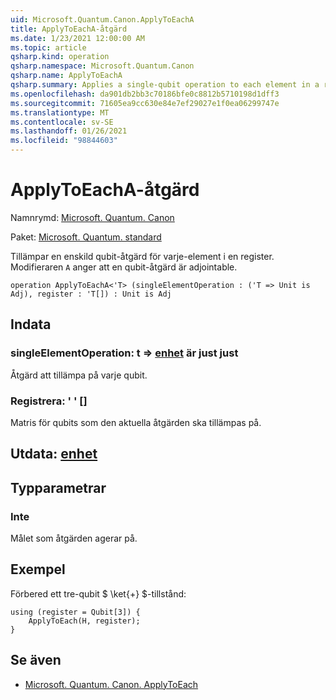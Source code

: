 ```yaml
---
uid: Microsoft.Quantum.Canon.ApplyToEachA
title: ApplyToEachA-åtgärd
ms.date: 1/23/2021 12:00:00 AM
ms.topic: article
qsharp.kind: operation
qsharp.namespace: Microsoft.Quantum.Canon
qsharp.name: ApplyToEachA
qsharp.summary: Applies a single-qubit operation to each element in a register. The modifier `A` indicates that the single-qubit operation is adjointable.
ms.openlocfilehash: da901db2bb3c70186bfe0c8812b5710198d1dff3
ms.sourcegitcommit: 71605ea9cc630e84e7ef29027e1f0ea06299747e
ms.translationtype: MT
ms.contentlocale: sv-SE
ms.lasthandoff: 01/26/2021
ms.locfileid: "98844603"
---
```

# <a name="applytoeacha-operation"></a>ApplyToEachA-åtgärd

Namnrymd: [Microsoft. Quantum. Canon](xref:Microsoft.Quantum.Canon)

Paket: [Microsoft. Quantum. standard](https://nuget.org/packages/Microsoft.Quantum.Standard)


Tillämpar en enskild qubit-åtgärd för varje-element i en register.
Modifieraren `A` anger att en qubit-åtgärd är adjointable.

```qsharp
operation ApplyToEachA<'T> (singleElementOperation : ('T => Unit is Adj), register : 'T[]) : Unit is Adj
```


## <a name="input"></a>Indata

### <a name="singleelementoperation--t--unit--is-adj"></a>singleElementOperation: t => [enhet](xref:microsoft.quantum.lang-ref.unit)  är just just

Åtgärd att tillämpa på varje qubit.


### <a name="register--t"></a>Registrera: ' ' []

Matris för qubits som den aktuella åtgärden ska tillämpas på.



## <a name="output--unit"></a>Utdata: [enhet](xref:microsoft.quantum.lang-ref.unit)



## <a name="type-parameters"></a>Typparametrar

### <a name="t"></a>Inte

Målet som åtgärden agerar på.

## <a name="example"></a>Exempel

Förbered ett tre-qubit $ \ket{+} $-tillstånd:

```qsharp
using (register = Qubit[3]) {
    ApplyToEach(H, register);
}
```

## <a name="see-also"></a>Se även

- [Microsoft. Quantum. Canon. ApplyToEach](xref:Microsoft.Quantum.Canon.ApplyToEach)